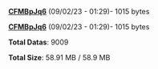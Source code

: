 [**CFMBpJq6**](/data/CFMBpJq6.txt) (09/02/23 - 01:29)- 1015 bytes

[**CFMBpJq6**](/data/CFMBpJq6.txt) (09/02/23 - 01:29)- 1015 bytes

**Total Datas**: 9009

**Total Size**: 58.91 MB / 58.9 MB